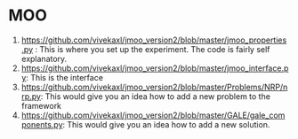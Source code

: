 MOO
====
1. https://github.com/vivekaxl/jmoo_version2/blob/master/jmoo_properties.py : This is where you set up the experiment. The code is fairly self explanatory. 
2. https://github.com/vivekaxl/jmoo_version2/blob/master/jmoo_interface.py: This is the interface 
3. https://github.com/vivekaxl/jmoo_version2/blob/master/Problems/NRP/nrp.py: This would give you an idea how to add a new problem to the framework
4. https://github.com/vivekaxl/jmoo_version2/blob/master/GALE/gale_components.py: This would give you an idea how to add a new solution.

